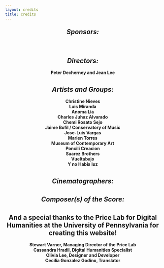 ```yaml
---
layout: credits
title: credits
---
```


<h2 style="text-align: center; margin: auto;">

<strong><i>Sponsors:</i></strong></h2>
<br></br>
<h2 style="text-align: center; margin: auto;"><strong><i>Directors:</strong></i></h2>
<h4 style="text-align: center; margin: auto; padding: 0px;"><br> Peter Decherney and Jean Lee</h4>
<br></br>
<h2 style="text-align: center; margin: auto;"><strong><i>Artists and Groups:</i></strong></h2> 
	<h4 style="text-align: center; margin: auto; padding: 0px;"><br>Christine Nieves
	<br>Luis Miranda
<br>Anoma Lia
<br>Charles Juhaz Alvarado
<br>Chemi Rosato Sejo
<br>Jaime Bofil / Conservatory of Music
<br>Jose-Luis Vargas
<br>Marien Torres
<br>Museum of Contemporary Art
<br>Poncili Creacion
<br>Suarez Brothers
<br>Vueltabajo
<br>Y no Habia luz</h4>
<br></br>
<h2 style="text-align: center; margin: auto;"><strong><i>Cinematographers:</i></strong></h2>
<br></br>
<h2 style="text-align: center; margin: auto;"><strong><i>Composer(s) of the Score:</i></strong></h2>
<br></br>

<h2 style="text-align: center; margin: auto;"><strong>And a special thanks to the Price Lab for Digital Humanities at the University of Pennsylvania for creating this website!</strong></h2>
<h4 style="text-align: center; margin: auto; padding: 0px;">
<br>Stewart Varner, Managing Director of the Price Lab 
<br>Cassandra Hradil, Digital Humanities Specialist
<br>Olivia Lee, Designer and Developer
<br>Cecilia Gonzalez Godino, Translator
</h4>
<br>


